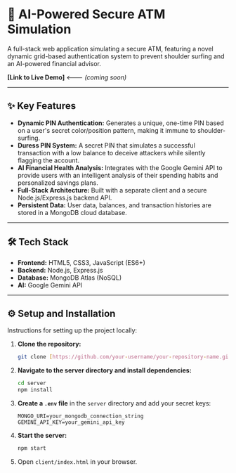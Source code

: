# 🤖 AI-Powered Secure ATM Simulation

A full-stack web application simulating a secure ATM, featuring a novel dynamic grid-based authentication system to prevent shoulder surfing and an AI-powered financial advisor.

**[Link to Live Demo]** <--- *(coming soon)*

---

## ✨ Key Features

- **Dynamic PIN Authentication:** Generates a unique, one-time PIN based on a user's secret color/position pattern, making it immune to shoulder-surfing.
- **Duress PIN System:** A secret PIN that simulates a successful transaction with a low balance to deceive attackers while silently flagging the account.
- **AI Financial Health Analysis:** Integrates with the Google Gemini API to provide users with an intelligent analysis of their spending habits and personalized savings plans.
- **Full-Stack Architecture:** Built with a separate client and a secure Node.js/Express.js backend API.
- **Persistent Data:** User data, balances, and transaction histories are stored in a MongoDB cloud database.

---

## 🛠️ Tech Stack

- **Frontend:** HTML5, CSS3, JavaScript (ES6+)
- **Backend:** Node.js, Express.js
- **Database:** MongoDB Atlas (NoSQL)
- **AI:** Google Gemini API

---

## ⚙️ Setup and Installation

Instructions for setting up the project locally:

1.  **Clone the repository:**
    ```bash
    git clone [https://github.com/your-username/your-repository-name.git](https://github.com/your-username/your-repository-name.git)
    ```
2.  **Navigate to the server directory and install dependencies:**
    ```bash
    cd server
    npm install
    ```
3.  **Create a `.env` file** in the `server` directory and add your secret keys:
    ```
    MONGO_URI=your_mongodb_connection_string
    GEMINI_API_KEY=your_gemini_api_key
    ```
4.  **Start the server:**
    ```bash
    npm start
    ```
5.  Open `client/index.html` in your browser.
